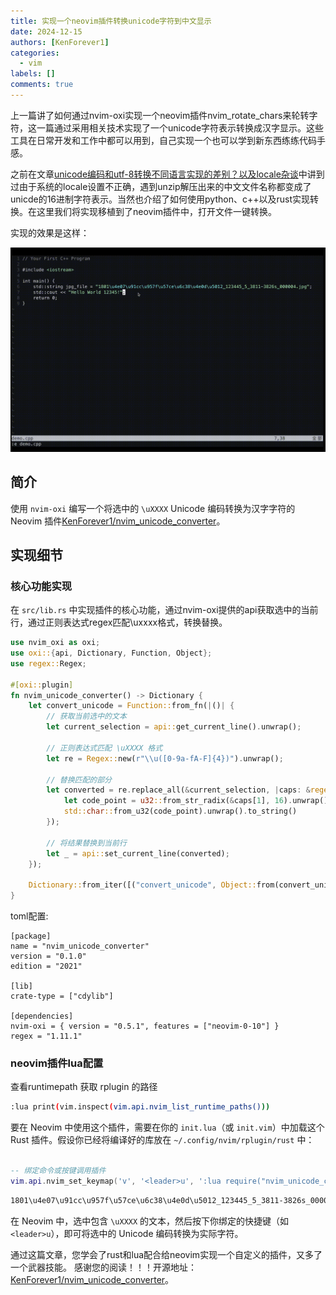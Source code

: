 ```yaml
---
title: 实现一个neovim插件转换unicode字符到中文显示
date: 2024-12-15
authors: [KenForever1]
categories: 
  - vim
labels: []
comments: true
---
```


上一篇讲了如何通过nvim-oxi实现一个neovim插件nvim_rotate_chars来轮转字符，这一篇通过采用相关技术实现了一个unicode字符表示转换成汉字显示。这些工具在日常开发和工作中都可以用到，自己实现一个也可以学到新东西练练代码手感。

之前在文章[unicode编码和utf-8转换不同语言实现的差别？以及locale杂谈](./unicode编码和utf-8转换不同语言实现的差别？以及locale杂谈.md)中讲到过由于系统的locale设置不正确，遇到unzip解压出来的中文文件名称都变成了unicde的16进制字符表示。当然也介绍了如何使用python、c++以及rust实现转换。在这里我们将实现移植到了neovim插件中，打开文件一键转换。

<!-- more -->

实现的效果是这样：

![](https://raw.githubusercontent.com/KenForever1/CDN/main/unicode_converter.gif)

## 简介

使用 `nvim-oxi` 编写一个将选中的 `\uXXXX` Unicode 编码转换为汉字字符的 Neovim 插件[KenForever1/nvim_unicode_converter](https://github.com/KenForever1/nvim_unicode_converter)。

## 实现细节

### 核心功能实现

在 `src/lib.rs` 中实现插件的核心功能，通过nvim-oxi提供的api获取选中的当前行，通过正则表达式regex匹配\uxxxx格式，转换替换。

```rust
use nvim_oxi as oxi;
use oxi::{api, Dictionary, Function, Object};
use regex::Regex;

#[oxi::plugin]
fn nvim_unicode_converter() -> Dictionary {
    let convert_unicode = Function::from_fn(|()| {
        // 获取当前选中的文本
        let current_selection = api::get_current_line().unwrap();

        // 正则表达式匹配 \uXXXX 格式
        let re = Regex::new(r"\\u([0-9a-fA-F]{4})").unwrap();

        // 替换匹配的部分
        let converted = re.replace_all(&current_selection, |caps: &regex::Captures| {
            let code_point = u32::from_str_radix(&caps[1], 16).unwrap();
            std::char::from_u32(code_point).unwrap().to_string()
        });

        // 将结果替换到当前行
        let _ = api::set_current_line(converted);
    });

    Dictionary::from_iter([("convert_unicode", Object::from(convert_unicode))])
}
```
toml配置:
```
[package]
name = "nvim_unicode_converter"
version = "0.1.0"
edition = "2021"

[lib]
crate-type = ["cdylib"]

[dependencies]
nvim-oxi = { version = "0.5.1", features = ["neovim-0-10"] }
regex = "1.11.1"
```
### neovim插件lua配置

查看runtimepath 获取 rplugin 的路径
```bash
:lua print(vim.inspect(vim.api.nvim_list_runtime_paths()))
```

要在 Neovim 中使用这个插件，需要在你的 `init.lua`（或 `init.vim`）中加载这个 Rust 插件。假设你已经将编译好的库放在 `~/.config/nvim/rplugin/rust` 中：

```lua

-- 绑定命令或按键调用插件
vim.api.nvim_set_keymap('v', '<leader>u', ':lua require("nvim_unicode_converter").convert_unicode()<CR>', { noremap = true, silent = true })
```

```bash
1801\u4e07\u91cc\u957f\u57ce\u6c38\u4e0d\u5012_123445_5_3811-3826s_000004.jpg
```
在 Neovim 中，选中包含 `\uXXXX` 的文本，然后按下你绑定的快捷键（如 `<leader>u`），即可将选中的 Unicode 编码转换为实际字符。

通过这篇文章，您学会了rust和lua配合给neovim实现一个自定义的插件，又多了一个武器技能。
感谢您的阅读！！！开源地址：[KenForever1/nvim_unicode_converter](https://github.com/KenForever1/nvim_unicode_converter)。